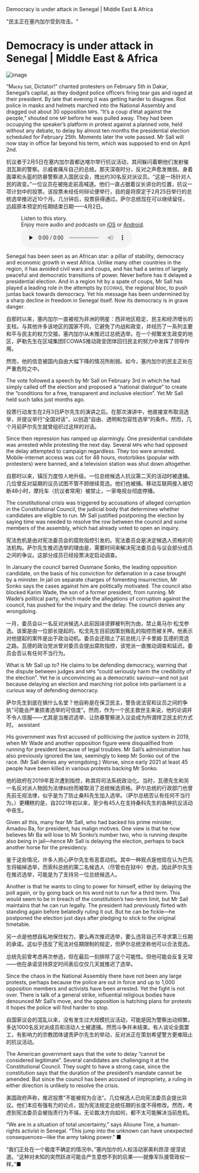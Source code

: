 Democracy is under attack in Senegal | Middle East & Africa

"民主正在塞内加尔受到攻击。"


# Democracy is under attack in Senegal | Middle East & Africa

![image](https://images.weserv.nl/?url=www.economist.com/img/b/1280/720/90/media-assets/image/20240210_MAP005.jpg)

<div></div><p><span>“M</span><small>acky Sall</small>, Dictator!” chanted protesters on February 5th in Dakar, Senegal’s capital, as they dodged police officers firing tear gas and raged at their president. By late that evening it was getting harder to disagree. Riot police in masks and helmets marched into the National Assembly and dragged out about 30 opposition <small>MP</small>s. “It’s a coup d’état against the people,” shouted one <small>MP</small> before he was pulled away. They had been occupying the speaker’s platform in protest against a planned vote, held without any debate, to delay by almost ten months the presidential election scheduled for February 25th. Moments later the vote passed. Mr Sall will now stay in office far beyond his term, which was supposed to end on April 2nd. </p>

抗议者于2月5日在塞内加尔首都达喀尔举行抗议活动，其间躲闪着朝他们发射催泪瓦斯的警察。示威者痛斥自己的总统。那天深夜时分，反对之声愈发微弱。身着面罩和头盔的防暴警察进入国民议会，拽出约30名反对派议员。“这是一场针对人民的政变。”一位议员在被拖走前高喊道。他们一直占据着议长讲台的位置，抗议一项计划中的投票。该投票未经任何辩论便举行，目的是将原定于2月25日举行的总统选举推迟近10个月。几分钟后，投票获得通过。萨尔总统现在可以继续留任，远超原本预定的任期结束日期——4月2日。


<div><figure><div><figcaption>Listen to this story.</figcaption> <span>Enjoy more audio and podcasts on<!-- --> <a href="https://www.economist.comhttps://economist-app.onelink.me/d2eC/bed1b25" id="audio-ios-cta" rel="noreferrer" target="_blank">iOS</a> <!-- -->or<!-- --> <a href="https://www.economist.comhttps://economist-app.onelink.me/d2eC/7f3c199" id="audio-android-cta" rel="noreferrer" target="_blank">Android</a>.</span></div><audio controls="" id="audio-player" preload="none" src="https://www.economist.com/media-assets/audio/042%20Middle%20East%20and%20Africa%20-%20West%20Africa-f5f3827c8a9d8667c0478dcea599c9f0.mp3" title="Democracy is under attack in Senegal"><p>Your browser does not support the &lt;audio&gt; element.</p></audio><div><div></div></div></figure></div><p>Senegal has been seen as an African star: a pillar of stability, democracy and economic growth in west Africa. Unlike many other countries in the region, it has avoided civil wars and coups, and has had a series of largely peaceful and democratic transitions of power. Never before has it delayed a presidential election. And in a region hit by a spate of coups, Mr Sall has played a leading role in the attempts by <small>ECOWAS</small>, the regional bloc, to push juntas back towards democracy. Yet his message has been undermined by a sharp decline in freedom in Senegal itself. Now its democracy is in grave danger.</p>

自那时以来，塞内加尔一直被视为非洲的明星：西非地区稳定、民主和经济增长的支柱。与其他许多该地区的国家不同，它避免了内战和政变，并经历了一系列主要和平与民主的权力交接。塞内加尔从未推迟过总统选举。在一个频繁发生政变的地区，萨勒先生在区域集团ECOWAS推动政变团体回归民主的努力中发挥了领导作用。

然而，他的信息被国内自由大幅下降的情况所削弱。如今，塞内加尔的民主正处在严重危险之中。


<div><div><div id="econ-1"></div></div></div><p>The vote followed a speech by Mr Sall on February 3rd in which he had simply called off the election and proposed a “national dialogue” to create the “conditions for a free, transparent and inclusive election”. Yet Mr Sall held such talks just months ago. </p>

投票行动发生在2月3日萨尔先生的演讲之后。在那次演讲中，他直接宣布取消选举，并提议举行“全国对话”，以创造“自由、透明和包容性选举”的条件。然而，几个月前萨尔先生就曾组织过这样的对话。


<p>Since then repression has ramped up alarmingly. One presidential candidate was arrested while protesting the next day. Several <small>MP</small>s who had opposed the delay attempted to campaign regardless. They too were arrested. Mobile-internet access was cut for 48 hours, motorbikes (popular with protesters) were banned, and a television station was shut down altogether. </p>

自那时以来，镇压力度惊人地升级。一位总统候选人抗议第二天的活动时被逮捕。几位曾反对延期的议员试图不管不顾继续竞选。他们也被捕。移动互联网接入被切断48小时，摩托车（抗议者常用）被禁止，一家电视台彻底停播。


<p>The constitutional crisis was triggered by accusations of alleged corruption in the Constitutional Council, the judicial body that determines whether candidates are eligible to run. Mr Sall justified postponing the election by saying time was needed to resolve the row between the council and some members of the assembly, which had already voted to open an inquiry. </p>

宪法危机是由对宪法委员会的腐败指控引发的。宪法委员会是决定候选人资格的司法机构。萨尔先生推迟选举的理由是，需要时间来解决宪法委员会与议会部分成员之间的争议。这部分成员已经投票决定启动调查。


<p>In January the council barred Ousmane Sonko, the leading opposition candidate, on the basis of his conviction for defamation in a case brought by a minister. In jail on separate charges of fomenting insurrection, Mr Sonko says the cases against him are politically motivated. The council also blocked Karim Wade, the son of a former president, from running. Mr Wade’s political party, which made the allegations of corruption against the council, has pushed for the inquiry and the delay. The council denies any wrongdoing. </p>

一月，委员会以一名反对派候选人此前因诽谤罪被判刑为由，禁止奥马尔·松戈参选。该案是由一位部长提起的。松戈先生目前因策划叛乱的指控而被关押。他表示对他提起的案件是出于政治动机。委员会还阻止了前总统儿子卡里姆·瓦德的竞选之路。瓦德的政治党派曾对委员会提出腐败指控，该党派一直推动调查和延迟。委员会否认有任何不当行为。


<p>What is Mr Sall up to? He claims to be defending democracy, warning that the dispute between judges and <small>MP</small>s “could seriously harm the credibility of the election”. Yet he is unconvincing as a democratic saviour—and not just because delaying an election and marching riot police into parliament is a curious way of defending democracy. </p>

萨尔先生到底在搞什么名堂？他自称是在保卫民主，警告说法官和议员之间的争执“可能会严重损害选举的可信度”。然而，作为一个民主救世主来说，他的论调并不令人信服——尤其是当推迟选举、让防暴警察进入议会成为所谓捍卫民主的方式时。
assistant


<div><div><div id="econ-2"></div></div></div><p>His government was first accused of politicising the justice system in 2019, when Mr Wade and another opposition figure were disqualified from running for president because of legal troubles. Mr Sall’s administration has also previously ignored the law, seemingly to keep Mr Sonko out of the race. (Mr Sall denies any wrongdoing.) Worse, since early 2021 at least 45 people have been killed in various protests backing Mr Sonko. </p>

他的政府在2019年首次遭到指控，称其将司法系统政治化。当时，瓦德先生和另一名反对派人物因为法律纠纷而被取消了总统候选资格。萨尔总统的行政部门也曾先前无视法律，似乎是为了防止桑科先生加入选举。（萨尔总统否认有任何不当行为。）更糟糕的是，自2021年初以来，至少有45人在支持桑科先生的各种抗议活动中丧生。


<p>Given all this, many fear Mr Sall, who had backed his prime minister, Amadou Ba, for president, has malign motives. One view is that he now believes Mr Ba will lose to Mr Sonko’s number two, who is running despite also being in jail—hence Mr Sall is delaying the election, perhaps to back another horse for the presidency.</p>

鉴于这些情况，许多人担心萨尔先生有恶意动机。其中一种观点是他现在认为巴先生将输掉选举，而索科总统的第二名候选人（尽管也在狱中）参选，因此萨尔先生在推迟选举，可能是为了支持另一位总统候选人。


<p>Another is that he wants to cling to power for himself, either by delaying the poll again, or by going back on his word not to run for a third term. This would seem to be in breach of the constitution’s two-term limit, but Mr Sall maintains that he can run legally. The president had previously flirted with standing again before belatedly ruling it out. But he can be fickle—he postponed the election just days after pledging to stick to the original timetable.</p>

另一点是他想自私地保住权力，要么再次推迟选举，要么违背自己不寻求第三任期的承诺。这似乎违反了宪法对任期限制的规定，但萨尔总统坚称他可以合法竞选。

总统先前曾考虑再次参选，但在最后一刻排除了这个可能性。但他可能会反复无常——他在承诺坚持原定时间表后仅仅几天就推迟了选举。


<p>Since the chaos in the National Assembly there have not been any large protests, perhaps because the police are out in force and up to 1,000 opposition members and activists have been arrested. Yet the fight is not over. There is talk of a general strike, influential religious bodies have denounced Mr Sall’s move, and the opposition is hatching plans for protests it hopes the police will find harder to stop. </p>

自国家议会的混乱以来，没有发生过大规模抗议活动，可能是因为警察出动频繁，多达1000名反对派成员和活动人士被逮捕。然而斗争并未结束。有人谈论全面罢工，有影响力的宗教团体谴责萨尔先生的举动，反对派正在策划希望警方更难阻止的抗议活动。


<p>The American government says that the vote to delay “cannot be considered legitimate”. Several candidates are challenging it at the Constitutional Council. They ought to have a strong case, since the constitution says that the duration of the president’s mandate cannot be amended. But since the council has been accused of impropriety, a ruling in either direction is unlikely to resolve the crisis. </p>

美国政府声称，推迟投票“不能被视为合法”。几位候选人已向宪法委员会提出异议。他们本应有强有力的论点，因为宪法规定总统任期的长度不得修改。然而，考虑到宪法委员会被指责行为不端，无论裁决方向如何，都不太可能解决当前危机。


<p>“We are in a situation of total uncertainty,” says Alioune Tine, a human-rights activist in Senegal. “This jump into the unknown can have unexpected consequences—like the army taking power.” <span>■</span></p>

“我们正处在一个极度不确定的情况中。”塞内加尔的人权活动家奥利昂涅·提涅说道。“这种对未知的突然跃进可能会产生意想不到的后果——就像军队接管政权一样。”■



